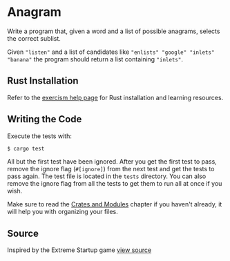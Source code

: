 # Anagram

Write a program that, given a word and a list of possible anagrams, selects the correct sublist.

Given `"listen"` and a list of candidates like `"enlists" "google"
"inlets" "banana"` the program should return a list containing
`"inlets"`.

## Rust Installation

Refer to the [exercism help page][help-page] for Rust installation and learning
resources.

## Writing the Code

Execute the tests with:

```bash
$ cargo test
```

All but the first test have been ignored.  After you get the first test to
pass, remove the ignore flag (`#[ignore]`) from the next test and get the tests
to pass again.  The test file is located in the `tests` directory.   You can
also remove the ignore flag from all the tests to get them to run all at once
if you wish.

Make sure to read the [Crates and Modules](crates-and-modules) chapter if you
haven't already, it will help you with organizing your files.

[help-page]: http://help.exercism.io/getting-started-with-rust.html
[crates-and-modules]: http://doc.rust-lang.org/stable/book/crates-and-modules.html

## Source

Inspired by the Extreme Startup game [view source](https://github.com/rchatley/extreme_startup)
